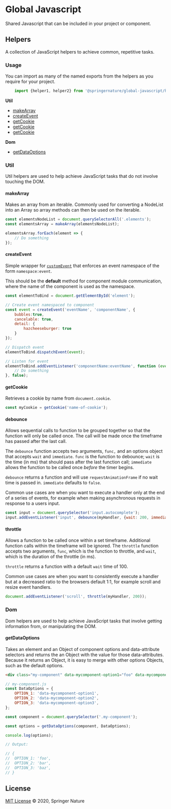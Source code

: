 # Global Javascript

Shared Javascript that can be included in your project or component.

## Helpers

A collection of JavaScript helpers to achieve common, repetitive tasks.

### Usage

You can import as many of the named exports from the helpers as you require for your project.

```javascript
    import {helper1, helper2} from '@springernature/global-javascript/helpers';
```

**Util**
- [makeArray](#makearray)
- [createEvent](#createevent)
- [getCookie](#getcookie)
- [getCookie](#debounce)
- [getCookie](#throttle)


**Dom**
- [getDataOptions](#getDataOptions)

### Util
Util helpers are used to help achieve JavaScript tasks that do not involve touching the DOM.

#### makeArray
Makes an array from an iterable.
Commonly used for converting a NodeList into an Array so array methods can then be used on the iterable.

```javascript
const elementsNodeList = document.querySelectorAll('.elements');
const elementsArray = makeArray(elementsNodeList);

elementsArray.forEach(element => {
    // Do something
});
```

#### createEvent
Simple wrapper for [`customEvent`](https://developer.mozilla.org/en-US/docs/Web/API/CustomEvent) that enforces an event namespace of the form `namespace:event`.

This should be the **default** method for component module communication, where the name of the component is used as the namespace.

```javascript
const elementToBind = document.getElementById('element');

// Create event namespaced to component
const event = createEvent('eventName', 'componentName', {
    bubbles:true,
    cancelable: true,
    detail: {
        hazcheeseburger: true
    }
});

// Dispatch event
elementToBind.dispatchEvent(event);

// Listen for event
elementToBind.addEventListener('componentName:eventName', function (event) {
    // Do something
}, false);
```

#### getCookie
Retrieves a cookie by name from `document.cookie`.

```javascript
const myCookie = getCookie('name-of-cookie');
```

#### debounce
Allows sequential calls to function to be grouped together so that the function will only be called once.
The call will be made once the timeframe has passed after the last call.

The `debounce` function accepts two arguments, `func,` and an options object that accepts `wait` and `immediate`.
`func` is the function to debounce; `wait` is the time (in ms) that should pass after the last function call; `immediate` allows the function to be called once _before_ the timer begins.

`debounce` returns a function and will use `requestAnimationFrame` if no wait time is passed in.
`immediate` defaults to `false`.

Common use cases are when you want to execute a handler only at the end of a series of events, for example when making asynchronous requests in response to a users input.

```javascript
const input = document.querySelector('input.autocomplete');
input.addEventListener('input', debounce(myHandler, {wait: 200, immediate: true}));
```

#### throttle
Allows a function to be called once within a set timeframe. Additional function calls within the timeframe will be ignored.
The `throttle` function accepts two arguments, `func`, which is the function to throttle, and `wait`, which is the duration of the throttle (in ms).

`throttle` returns a function with a default `wait` time of 100.

Common use cases are when you want to consistently execute a handler but at a decreased ratio to the browsers default 1:1, for example scroll and resize event handlers.

```javascript
document.addEventListener('scroll', throttle(myHandler, 200));
```

### Dom
Dom helpers are used to help achieve JavaScript tasks that involve getting information from, or manipulating the DOM.

#### getDataOptions
Takes an element and an Object of component options and data-attribute selectors and returns the an Object with the value for those data-attributes.
Because it returns an Object, it is easy to merge with other options Objects, such as the default options.

```html
<div class="my-component" data-mycomponent-option1="foo" data-mycomponent-option2="bar" data-mycomponent-option3="baz">My Component</div>
```

```javascript
// my-component.js
const DataOptions = {
    OPTION_1: 'data-mycomponent-option1',
    OPTION_2: 'data-mycomponent-option2',
    OPTION_3: 'data-mycomponent-option3',
};

const component = document.querySelector('.my-component');

const options = getDataOptions(component, DataOptions);

console.log(options);

// Output:

// {
//	OPTION_1: 'foo',
//	OPTION_2: 'bar',
//	OPTION_3: 'baz',
// }
``` 


## License

[MIT License][info-license] &copy; 2020, Springer Nature

[info-license]: https://github.com/springernature/frontend-toolkits/blob/master/LICENSE
